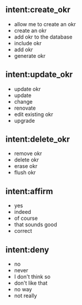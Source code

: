 ## intent:create_okr
- allow me to create an okr
- create an okr
- add okr to the database
- include okr
- add okr
- generate okr

## intent:update_okr
- update okr
- update
- change
- renovate 
- edit existing okr
- upgrade

## intent:delete_okr
- remove okr
- delete okr
- erase okr
- flush okr

## intent:affirm
- yes
- indeed
- of course
- that sounds good
- correct

## intent:deny
- no
- never
- I don't think so
- don't like that
- no way
- not really
